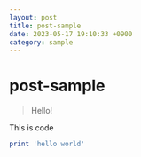 ```yaml
---
layout: post
title: post-sample
date: 2023-05-17 19:10:33 +0900
category: sample
---
```

# post-sample
> Hello!

This is code
```ruby
print 'hello world'
```